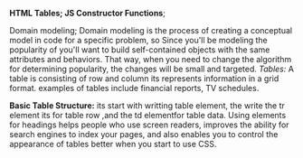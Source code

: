 **HTML Tables; JS Constructor Functions**;

Domain modeling;
Domain modeling is the process of creating a conceptual model in code for a specific problem, so Since you'll be modeling the popularity of you'll want to build self-contained objects with the same attributes and behaviors. That way, when you need to change the algorithm for determining popularity, the changes will be small and targeted.
*Tables:*
A table is consisting of row and column
its represents information in a grid format. examples of tables include financial reports, TV schedules.

**Basic Table Structure:**
its start with writting table element, the write the tr element its for table row ,and the td elementfor table data.
Using <th> elements for headings helps people who use screen readers, improves the ability for search engines to index your pages, and also
enables you to control the appearance of tables better when you start to use CSS.
